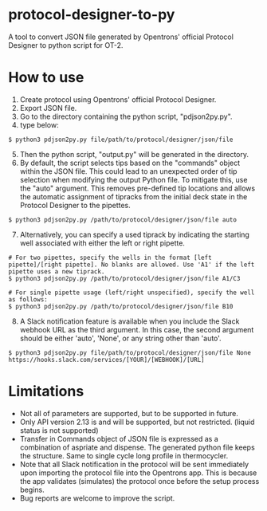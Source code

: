 # protocol-designer-to-py
A tool to convert JSON file generated by Opentrons' official Protocol Designer to python script for OT-2.
# How to use
1. Create protocol using Opentrons' official Protocol Designer.
2. Export JSON file.
3. Go to the directory containing the python script, "pdjson2py.py".
4. type below:
```
$ python3 pdjson2py.py file/path/to/protocol/designer/json/file
```
5. Then the python script, "output.py" will be generated in the directory.
6. By default, the script selects tips based on the "commands" object within the JSON file. This could lead to an unexpected order of tip selection when modifying the output Python file. To mitigate this, use the "auto" argument. This removes pre-defined tip locations and allows the automatic assignment of tipracks from the initial deck state in the Protocol Designer to the pipettes.
```
$ python3 pdjson2py.py /path/to/protocol/designer/json/file auto
```
7.	Alternatively, you can specify a used tiprack by indicating the starting well associated with either the left or right pipette.
```
# For two pipettes, specify the wells in the format [left pipette]/[right pipette]. No blanks are allowed. Use 'A1' if the left pipette uses a new tiprack.
$ python3 pdjson2py.py /path/to/protocol/designer/json/file A1/C3

# For single pipette usage (left/right unspecified), specify the well as follows:
$ python3 pdjson2py.py /path/to/protocol/designer/json/file B10
```
8. A Slack notification feature is available when you include the Slack webhook URL as the third argument. In this case, the second argument should be either 'auto', 'None', or any string other than 'auto'.
```
$ python3 pdjson2py.py file/path/to/protocol/designer/json/file None https://hooks.slack.com/services/[YOUR]/[WEBHOOK]/[URL]
```

# Limitations
* Not all of parameters are supported, but to be supported in future.
* Only API version 2.13 is and will be supported, but not restricted. (liquid status is not supported)
* Transfer in Commands object of JSON file is expressed as a combination of aspriate and dispense. The generated python file keeps the structure. Same to single cycle long profile in thermocycler.
* Note that all Slack notification in the protocol will be sent immediately upon importing the protocol file into the Opentrons app. This is because the app validates (simulates) the protocol once before the setup process begins.
* Bug reports are welcome to improve the script.
